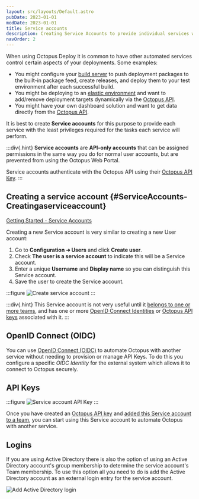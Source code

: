 ```yaml
---
layout: src/layouts/Default.astro
pubDate: 2023-01-01
modDate: 2023-01-01
title: Service accounts
description: Creating Service Accounts to provide individual services with the least privileges required for the tasks they will perform.
navOrder: 2
---
```


When using Octopus Deploy it is common to have other automated services control certain aspects of your deployments. Some examples:

- You might configure your [build server](/docs/octopus-rest-api) to push deployment packages to the built-in package feed, create releases, and deploy them to your test environment after each successful build.
- You might be deploying to an [elastic environment](https://octopus.com/blog/rfc-cloud-and-infrastructure-automation-support) and want to add/remove deployment targets dynamically via the [Octopus API](/docs/octopus-rest-api).
- You might have your own dashboard solution and want to get data directly from the [Octopus API](/docs/octopus-rest-api).

It is best to create **Service accounts** for this purpose to provide each service with the least privileges required for the tasks each service will perform.

:::div{.hint}
**Service accounts** are **API-only accounts** that can be assigned permissions in the same way you do for normal user accounts, but are prevented from using the Octopus Web Portal.

Service accounts authenticate with the Octopus API using their [Octopus API Key](/docs/octopus-rest-api/how-to-create-an-api-key).
:::

## Creating a service account {#ServiceAccounts-Creatingaserviceaccount}

[Getting Started - Service Accounts](https://www.youtube.com/watch?v=SMsZMpUwCZc)

Creating a new Service account is very similar to creating a new User account:

1. Go to **Configuration ➜ Users** and click **Create user**.
2. Check **The user is a service account** to indicate this will be a Service account.
3. Enter a unique **Username** and **Display name** so you can distinguish this Service account.
4. Save the user to create the Service account.

:::figure
![Create service account](/docs/security/users-and-teams/images/create-service-account.png)
:::

:::div{.hint}
This Service account is not very useful until it [belongs to one or more teams](/docs/security/users-and-teams/), and has one or more [OpenID Connect Identities](/docs/octopus-rest-api/open-id-connect) or [Octopus API keys](/docs/octopus-rest-api/how-to-create-an-api-key) associated with it.
:::

## OpenID Connect (OIDC)

You can use [OpenID Connect (OIDC)](/docs/octopus-rest-api/open-id-connect) to automate Octopus with another service without needing to provision or manage API Keys. To do this you configure a specific *OIDC Identity* for the external system which allows it to connect to Octopus securely.

## API Keys

:::figure
![Service account API Key](/docs/security/users-and-teams/images/service-account-apikey.png)
:::

Once you have created an [Octopus API key](/docs/octopus-rest-api/how-to-create-an-api-key/) and [added this Service account to a team](/docs/security/users-and-teams), you can start using this Service account to automate Octopus with another service.

## Logins

If you are using Active Directory there is also the option of using an Active Directory account's group membership to determine the service account's Team membership. To use this option all you need to do is add the Active Directory account as an external login entry for the service account.

![Add Active Directory login](/docs/security/users-and-teams/images/add-adlogin.png)
